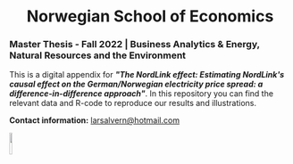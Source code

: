 # <center> Norwegian School of Economics </center>
### Master Thesis - Fall 2022 | Business Analytics & Energy, Natural Resources and the Environment

This is a digital appendix for ***"The NordLink effect: Estimating NordLink's causal effect on the German/Norwegian electricity price spread: a difference-in-difference approach"***. In this repository you can find the relevant data and R-code to reproduce our results and illustrations.

**Contact information:**
larsalvern@hotmail.com


<img align = "center" src="https://www.nhh.no/contentassets/dab910c2b4b441648c82105332b974ac/nhh_logo_1f_positiv_helblaa.png" width = "10%" height = "10%">
